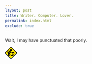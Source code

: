```yaml
---
layout: post
title: Writer. Computer. Lover.
permalink: index.html
exclude: true
---
```


Wait, I may have punctuated that poorly.

<img src="img/MoMotorCity8021construct.gif">